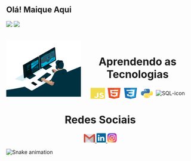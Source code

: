 ## Olá! Maique Aqui


<div >
  <img height="180em" src="https://github-readme-stats.vercel.app/api?username=maiquebrauns&show_icons=true&theme=onedark&include_all_commits=true&count_private=true"/>
  <img height="180em" src="https://github-readme-stats.vercel.app/api/top-langs/?username=maiquebrauns&layout=compact&langs_count=16&theme=onedark"/>
</div>
<br>

<div  align="center"> 
  <div style="display: inline_block"><br>
    <img align="left" height="150" alt="coding-time" src="code.gif">
    <h1 align="center">Aprendendo as Tecnologias</h1>
    <img align="center" height="30" width="40" alt="js-icon"  src="https://raw.githubusercontent.com/devicons/devicon/master/icons/javascript/javascript-plain.svg">
    <img align="center" height="30" width="40" alt="html-icon" src="https://raw.githubusercontent.com/devicons/devicon/master/icons/html5/html5-original.svg">
    <img align="center" height="30" width="40" alt="css-icon" src="https://raw.githubusercontent.com/devicons/devicon/master/icons/css3/css3-original.svg">
    <img align="center" height="30" width="40" alt="python-icon" src="https://raw.githubusercontent.com/devicons/devicon/master/icons/python/python-original.svg">
    <img align="center" height="30" width="40" alt="SQL-icon" src="https://www.svgrepo.com/show/255832/sql.svg">
      
   </div>
    
  
  <h1 align="center">Redes Sociais</h1>
    <a href = "mailto: maique.brauns2@gmail.com">
      <img width="30" src="gmail.svg">
    </a>
    <a href = "https://www.linkedin.com/in/maique-brauns-56280b240/">
      <img width="25" src="linkedin.svg">
    </a>
    <a href = "https://www.instagram.com/maiquebrauns/">
      <img width="25" src="instagram.png">
    </a>
</div>
  
![Snake animation](https://github.com/LuigiGF/LuigiGF/blob/output/github-contribution-grid-snake.svg)
